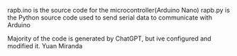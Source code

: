 rapb.ino  is the source code for the microcontroller(Arduino Nano)
rapb.py   is the Python source code used to send serial data to communicate with Arduino

Majority of the code is generated by ChatGPT, but ive configured and modified it.
Yuan Miranda
